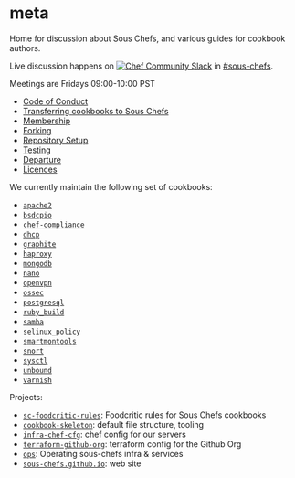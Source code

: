 # meta

Home for discussion about Sous Chefs, and various guides for cookbook authors.

Live discussion happens on [![Chef Community Slack](https://community-slack.chef.io/badge.svg)](https://community-slack.chef.io/) in [#sous-chefs](https://chefcommunity.slack.com/messages/sous-chefs/).

Meetings are Fridays 09:00-10:00 PST

- [Code of Conduct](code-of-conduct.md)
- [Transferring cookbooks to Sous Chefs](transfering-a-cookbook.md)
- [Membership](membership.md)
- [Forking](forking.md)
- [Repository Setup](repository-setup.md)
- [Testing](https://github.com/chef-cookbooks/community_cookbook_documentation/blob/master/TESTING.MD)
- [Departure](departure.md)
- [Licences](licenses.md)

We currently maintain the following set of cookbooks:

- [`apache2`](https://github.com/sous-chefs/apache2)
- [`bsdcpio`](https://github.com/sous-chefs/bsdcpio)
- [`chef-compliance`](https://github.com/sous-chefs/chef-compliance)
- [`dhcp`](https://github.com/sous-chefs/dhcp)
- [`graphite`](https://github.com/sous-chefs/graphite)
- [`haproxy`](https://github.com/sous-chefs/haproxy)
- [`mongodb`](https://github.com/sous-chefs/mongodb)
- [`nano`](https://github.com/sous-chefs/nano)
- [`openvpn`](https://github.com/sous-chefs/openvpn)
- [`ossec`](https://github.com/sous-chefs/ossec)
- [`postgresql`](https://github.com/sous-chefs/postgresql)
- [`ruby_build`](https://github.com/sous-chefs/ruby_build)
- [`samba`](https://github.com/sous-chefs/samba)
- [`selinux_policy`](https://github.com/sous-chefs/selinux_policy)
- [`smartmontools`](https://github.com/sous-chefs/smartmontools)
- [`snort`](https://github.com/sous-chefs/snort)
- [`sysctl`](https://github.com/sous-chefs/sysctl)
- [`unbound`](https://github.com/sous-chefs/unbound)
- [`varnish`](https://github.com/sous-chefs/varnish)

Projects:

- [`sc-foodcritic-rules`](https://github.com/sous-chefs/sc-foodcritic-rules): Foodcritic rules for Sous Chefs cookbooks
- [`cookbook-skeleton`](https://github.com/sous-chefs/cookbook-skeleton): default file structure, tooling
- [`infra-chef-cfg`](https://github.com/sous-chefs/infra-chef-cfg): chef config for our servers
- [`terraform-github-org`](https://github.com/sous-chefs/terraform-github-org): terraform config for the Github Org
- [`ops`](https://github.com/sous-chefs/ops): Operating sous-chefs infra & services
- [`sous-chefs.github.io`](https://github.com/sous-chefs/sous-chefs.github.io): web site
